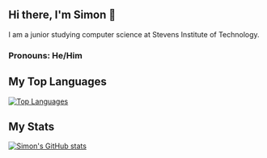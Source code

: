 ## Hi there, I'm Simon 👋
I am a junior studying computer science at Stevens Institute of Technology.
### Pronouns: He/Him
## My Top Languages
[![Top Languages](https://github-readme-stats.vercel.app/api/top-langs/?username=sgao1202&layout=compact&exclude_repo=cs555-gedcom)](https://github.com/anuraghazra/github-readme-stats)
## My Stats
[![Simon's GitHub stats](https://github-readme-stats.vercel.app/api?username=sgao1202)](https://github.com/anuraghazra/github-readme-stats)
<!--
**sgao1202/sgao1202** is a ✨ _special_ ✨ repository because its `README.md` (this file) appears on your GitHub profile.

Here are some ideas to get you started:

- 🔭 I’m currently working on ...
- 🌱 I’m currently learning ...
- 👯 I’m looking to collaborate on ...
- 🤔 I’m looking for help with ...
- 💬 Ask me about ...
- 📫 How to reach me: ...
- 😄 Pronouns: ...
- ⚡ Fun fact: ...
-->
